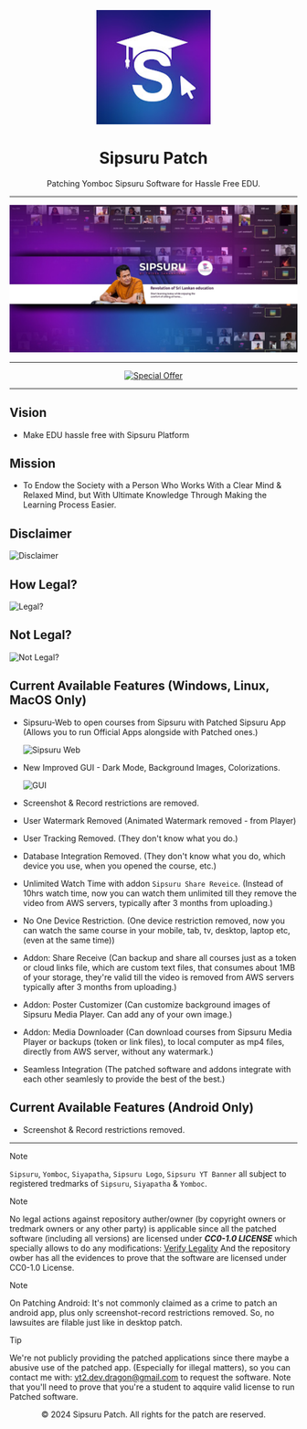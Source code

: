 <p align="center">
  <a href="https://dragon.edu.lk/sipsuru">
    <img src="logo.jpg" alt="Sipsuru Logo" width="200px">
  </a>
</p>

<h1 align="center">Sipsuru Patch</h1>

<p align="center">
  Patching Yomboc Sipsuru Software for Hassle Free EDU.
</p>

---

<p align="center">
  <img src="banner_sipsuru.jpg" alt="Banner">
</p>

---

<div align="center">
  <a href="https://github.com/Siyochem-Patch/Siyochem-Android">
    <img src="https://img.shields.io/badge/Special%20Offer-Download%20Now%20for%20Android%20Without%20Verify!-blue?style=for-the-badge&logo=appveyor" alt="Special Offer">
  </a>
</div>

---
## Vision
 - Make EDU hassle free with Sipsuru Platform

## Mission
 - To Endow the Society with a Person Who Works With a Clear Mind & Relaxed Mind, but With Ultimate Knowledge Through Making the Learning Process Easier.

## Disclaimer
![Disclaimer](https://github.com/user-attachments/assets/acc9b63e-2cab-415f-92ee-2700eaac3eb2)

## How Legal?
![Legal?](https://github.com/user-attachments/assets/9fa8d30f-5a0f-49a1-8498-9e3961c10101)

## Not Legal?
![Not Legal?](https://github.com/user-attachments/assets/5565c4ef-0c43-416f-8b26-3052c4b9924c)

## Current Available Features (Windows, Linux, MacOS Only)
 - Sipsuru-Web to open courses from Sipsuru with Patched Sipsuru App (Allows you to run Official Apps alongside with Patched ones.)
   
   ![Sipsuru Web](https://github.com/user-attachments/assets/10c4ea0e-2beb-471c-9f54-ec8b4efffb12)

 - New Improved GUI - Dark Mode, Background Images, Colorizations.

   ![GUI](https://github.com/user-attachments/assets/dbb71869-47f6-490a-88a9-7dc9d0db0ebd)

 - Screenshot & Record restrictions are removed.
 - User Watermark Removed (Animated Watermark removed - from Player)
 - User Tracking Removed. (They don't know what you do.)
 - Database Integration Removed. (They don't know what you do, which device you use, when you opened the course, etc.)
 - Unlimited Watch Time with addon `Sipsuru Share Reveice`. (Instead of 10hrs watch time, now you can watch them unlimited till they remove the video from AWS servers, typically after 3 months from uploading.)
 - No One Device Restriction. (One device restriction removed, now you can watch the same course in your mobile, tab, tv, desktop, laptop etc, (even at the same time))
 - Addon: Share Receive (Can backup and share all courses just as a token or cloud links file, which are custom text files, that consumes about 1MB of your storage, they're valid till the video is removed from AWS servers typically after 3 months from uploading.)
 - Addon: Poster Customizer (Can customize background images of Sipsuru Media Player. Can add any of your own image.)
 - Addon: Media Downloader (Can download courses from Sipsuru Media Player or backups (token or link files), to local computer as mp4 files, directly from AWS server, without any watermark.)
 - Seamless Integration (The patched software and addons integrate with each other seamlesly to provide the best of the best.)

## Current Available Features (Android Only)
 - Screenshot & Record restrictions removed.

---

> [!NOTE]
> `Sipsuru`, `Yomboc`, `Siyapatha`, `Sipsuru Logo`, `Sipsuru YT Banner` all subject to registered tredmarks of `Sipsuru`, `Siyapatha` & `Yomboc`.

> [!NOTE]
> No legal actions against repository auther/owner (by copyright owners or tredmark owners or any other party) is applicable since all the patched software (including all versions) are licensed under ***CC0-1.0 LICENSE*** which specially allows to do any modifications: [Verify Legality](https://creativecommons.org/publicdomain/zero/1.0/)
> And the repository owber has all the evidences to prove that the software are licensed under CC0-1.0 License.

> [!NOTE]
> On Patching Android: It's not commonly claimed as a crime to patch an android app, plus only screenshot-record restrictions removed. So, no lawsuites are filable just like in desktop patch.

> [!TIP]
> We're not publicly providing the patched applications since there maybe a abusive use of the patched app. (Especially for illegal matters), so you can contact me with: yt2.dev.dragon@gmail.com to request the software.
> Note that you'll need to prove that you're a student to aqquire valid license to run Patched software.

<p align="center">© 2024 Sipsuru Patch. All rights for the patch are reserved.</p>
